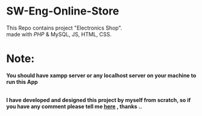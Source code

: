 # SW-Eng-Online-Store
This Repo contains project "Electronics Shop".<br>
made with *PHP* & MySQL, JS, HTML, CSS.


# Note:
**You should have xampp server or any localhost server on your machine to run this App <br><br>**


**I have developed and designed this project by myself from scratch, so if you have any comment please tell me [here](https://www.linkedin.com/in/mostafa-saad-58343b195/) , thanks ..**
